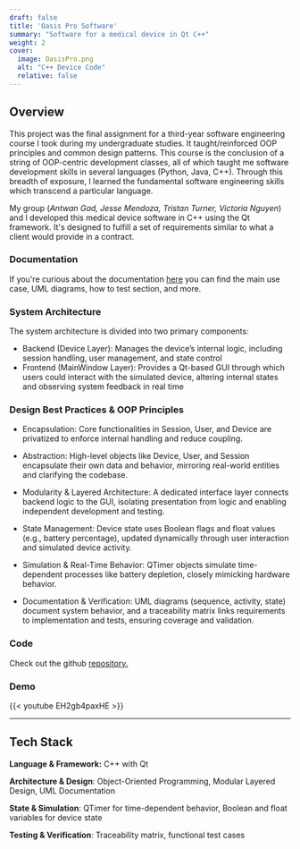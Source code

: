 ```yaml
---
draft: false
title: 'Oasis Pro Software'
summary: "Software for a medical device in Qt C++"
weight: 2
cover:
  image: OasisPro.png
  alt: "C++ Device Code"
  relative: false 
---
```


## Overview

This project was the final assignment for a third-year software engineering course I took during my undergraduate studies. It taught/reinforced OOP principles and common design patterns. This course is the conclusion of a string of OOP-centric development classes, all of which taught me software development skills in several languages (Python, Java, C++). Through this breadth of exposure, I learned the fundamental software engineering skills which transcend a particular language.

My group (_Antwan Gad, Jesse Mendoza, Tristan Turner, Victoria Nguyen_) and I developed this medical device software in C++ using the Qt framework. It's designed to fulfill a set of requirements similar to what a client would provide in a contract.

### Documentation

If you're curious about the documentation [here](OasisProDocumentation.pdf) you can find the main use case, UML diagrams, how to test section, and more.

### System Architecture 

The system architecture is divided into two primary components:
- Backend (Device Layer): Manages the device’s internal logic, including session handling, user management, and state control
- Frontend (MainWindow Layer): Provides a Qt-based GUI through which users could interact with the simulated device, altering internal states and observing system feedback in real time

### Design Best Practices & OOP Principles 

- Encapsulation:
  Core functionalities in Session, User, and Device are privatized to enforce internal handling and reduce coupling.

- Abstraction:
  High-level objects like Device, User, and Session encapsulate their own data and behavior, mirroring real-world entities and clarifying the codebase.

- Modularity & Layered Architecture:
  A dedicated interface layer connects backend logic to the GUI, isolating presentation from logic and enabling independent development and testing.

- State Management:
  Device state uses Boolean flags and float values (e.g., battery percentage), updated dynamically through user interaction and simulated device activity.

- Simulation & Real-Time Behavior:
  QTimer objects simulate time-dependent processes like battery depletion, closely mimicking hardware behavior.

- Documentation & Verification:
  UML diagrams (sequence, activity, state) document system behavior, and a traceability matrix links requirements to implementation and tests, ensuring coverage and validation.

### Code

Check out the github [repository.](https://github.com/TheNoahProdigy/MedicalDeviceSoftware)

### Demo

{{< youtube  EH2gb4paxHE >}}

---

## Tech Stack
**Language & Framework:** C++ with Qt

**Architecture & Design**: Object-Oriented Programming, Modular Layered Design, UML Documentation

**State & Simulation**: QTimer for time-dependent behavior, Boolean and float variables for device state

**Testing & Verification**: Traceability matrix, functional test cases